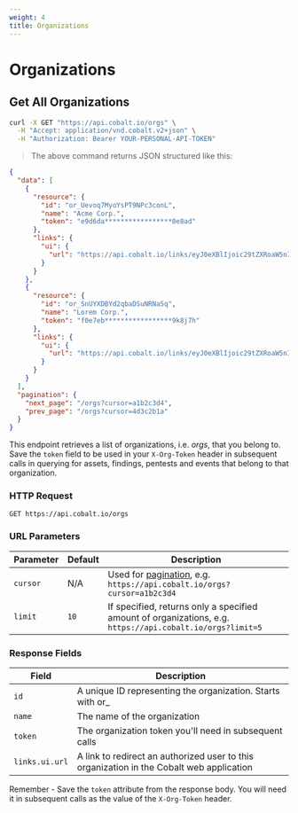 ```yaml
---
weight: 4
title: Organizations
---
```


# Organizations

## Get All Organizations

```sh
curl -X GET "https://api.cobalt.io/orgs" \
  -H "Accept: application/vnd.cobalt.v2+json" \
  -H "Authorization: Bearer YOUR-PERSONAL-API-TOKEN"
```

> The above command returns JSON structured like this:

```json
{
  "data": [
    {
      "resource": {
        "id": "or_Uevoq7MyoYsPT9NPc3conL",
        "name": "Acme Corp.",
        "token": "e9d6da*****************0e8ad"
      },
      "links": {
        "ui": {
          "url": "https://api.cobalt.io/links/eyJ0eXBlIjoic29tZXRoaW5nIiwib3JnU2x1ZyI6ImNvYmFsdCIsInBlbnRlc3RUYWciOiJz="
        }
      }
    },
    {
      "resource": {
        "id": "or_SnUYXDBYd2qbaDSuNRNa5q",
        "name": "Lorem Corp.",
        "token": "f0e7eb*****************9k8j7h"
      },
      "links": {
        "ui": {
          "url": "https://api.cobalt.io/links/eyJ0eXBlIjoic29tZXRoaW5nIiwib3JnU2x1ZyI6ImNvYmFsdCIsInBlbnRlc3RUYWciOiJz="
        }
      }
    }
  ],
  "pagination": {
    "next_page": "/orgs?cursor=a1b2c3d4",
    "prev_page": "/orgs?cursor=4d3c2b1a"
  }
}
```

This endpoint retrieves a list of organizations, i.e. *orgs*, that you belong to. Save the `token` field to be used in
your `X-Org-Token` header in subsequent calls in querying for assets, findings, pentests and events that belong to that
organization.

### HTTP Request

`GET https://api.cobalt.io/orgs`

### URL Parameters

| Parameter | Default | Description                                                                                               |
|-----------|---------|-----------------------------------------------------------------------------------------------------------|
| `cursor`  | N/A     | Used for [pagination](./#pagination), e.g. `https://api.cobalt.io/orgs?cursor=a1b2c3d4`                   |
| `limit`   | `10`    | If specified, returns only a specified amount of organizations, e.g. `https://api.cobalt.io/orgs?limit=5` |

### Response Fields

| Field          | Description                                                                              |
|----------------|------------------------------------------------------------------------------------------|
| `id`           | A unique ID representing the organization. Starts with or_                               |
| `name`         | The name of the organization                                                             |
| `token`        | The organization token you'll need in subsequent calls                                   |
| `links.ui.url` | A link to redirect an authorized user to this organization in the Cobalt web application |

<aside class="notice">
Remember - Save the <code>token</code> attribute from the response body. You will need it in subsequent calls as the
value of the <code>X-Org-Token</code> header.
</aside>
